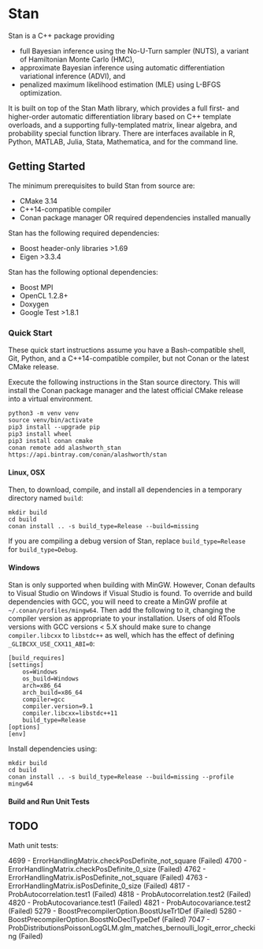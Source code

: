 # Stan
Stan is a C++ package providing 
* full Bayesian inference using the No-U-Turn sampler (NUTS), a variant of Hamiltonian Monte Carlo (HMC),
* approximate Bayesian inference using automatic differentiation variational inference (ADVI), and
* penalized maximum likelihood estimation (MLE) using L-BFGS optimization.

It is built on top of the Stan Math library, which provides a full first- and higher-order automatic differentiation library based on C++ template overloads, and a supporting fully-templated matrix, linear algebra, and probability special function library. There are interfaces available in R, Python, MATLAB, Julia, Stata, Mathematica, and for the command line.

## Getting Started

The minimum prerequisites to build Stan from source are:
* CMake 3.14
* C++14-compatible compiler
* Conan package manager OR required dependencies installed manually

Stan has the following required dependencies:
* Boost header-only libraries >1.69
* Eigen >3.3.4

Stan has the following optional dependencies:
* Boost MPI
* OpenCL 1.2.8+
* Doxygen
* Google Test >1.8.1

### Quick Start

These quick start instructions assume you have a Bash-compatible shell, Git, Python, and a C++14-compatible compiler, but not Conan or the latest CMake release.

Execute the following instructions in the Stan source directory. This will install the Conan package manager and the latest official CMake release into a virtual environment.
```
python3 -m venv venv
source venv/bin/activate
pip3 install --upgrade pip
pip3 install wheel
pip3 install conan cmake
conan remote add alashworth_stan https://api.bintray.com/conan/alashworth/stan
```

#### Linux, OSX 
Then, to download, compile, and install all dependencies in a temporary directory named `build`:
```
mkdir build
cd build
conan install .. -s build_type=Release --build=missing
```
If you are compiling a debug version of Stan, replace `build_type=Release` for `build_type=Debug`.
 
#### Windows
Stan is only supported when building with MinGW. However, Conan defaults to Visual Studio on Windows if Visual Studio is found. To override and build dependencies with GCC, you will need to create a MinGW profile at `~/.conan/profiles/mingw64`. Then add the following to it, changing the compiler version as appropriate to your installation.
 Users of old RTools versions with GCC versions < 5.X should make sure to change `compiler.libcxx` to `libstdc++` as well, which has the effect of defining `_GLIBCXX_USE_CXX11_ABI=0`:
```
[build_requires]
[settings]
    os=Windows
    os_build=Windows
    arch=x86_64
    arch_build=x86_64
    compiler=gcc
    compiler.version=9.1
    compiler.libcxx=libstdc++11
    build_type=Release
[options]
[env]
```
Install dependencies using:
```
mkdir build
cd build
conan install .. -s build_type=Release --build=missing --profile mingw64
```

#### Build and Run Unit Tests



## TODO

Math unit tests:

4699 - ErrorHandlingMatrix.checkPosDefinite_not_square (Failed)
4700 - ErrorHandlingMatrix.checkPosDefinite_0_size (Failed)
4762 - ErrorHandlingMatrix.isPosDefinite_not_square (Failed)
4763 - ErrorHandlingMatrix.isPosDefinite_0_size (Failed)
4817 - ProbAutocorrelation.test1 (Failed)
4818 - ProbAutocorrelation.test2 (Failed)
4820 - ProbAutocovariance.test1 (Failed)
4821 - ProbAutocovariance.test2 (Failed)
5279 - BoostPrecompilerOption.BoostUseTr1Def (Failed)
5280 - BoostPrecompilerOption.BoostNoDeclTypeDef (Failed)
7047 - ProbDistributionsPoissonLogGLM.glm_matches_bernoulli_logit_error_checking (Failed)
